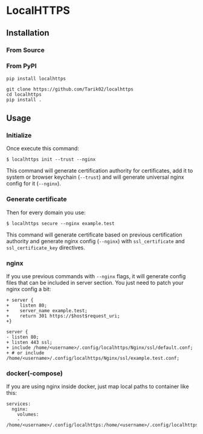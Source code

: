 # LocalHTTPS

## Installation

### From Source

### From PyPI

```
pip install localhttps
```

```
git clone https://github.com/Tarik02/localhttps
cd localhttps
pip install .
```


## Usage

### Initialize

Once execute this command:
```
$ localhttps init --trust --nginx
```

This command will generate certification authority for certificates, add it to system or browser keychain (`--trust`) and will generate universal nginx config for it (`--nginx`).


### Generate certificate

Then for every domain you use:
```
$ localhttps secure --nginx example.test
```

This command will generate certificate based on previous certification authority and generate nginx config (`--nginx`) with `ssl_certificate` and `ssl_certificate_key` directives.

### nginx

If you use previous commands with `--nginx` flags, it will generate config files that can be included in server section. You just need to patch your nginx config a bit:
```
+ server {
+    listen 80;
+    server_name example.test;
+    return 301 https://$host$request_uri;
+}

server {
- listen 80;
+ listen 443 ssl;
+ include /home/<username>/.config/localhttps/Nginx/ssl/default.conf;
+ # or include /home/<username>/.config/localhttps/Nginx/ssl/example.test.conf;
```

### docker(-compose)

If you are using nginx inside docker, just map local paths to container like this:
```
services:
  nginx:
    volumes:
    - /home/<username>/.config/localhttps:/home/<username>/.config/localhttps
```
